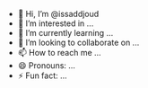 - 👋 Hi, I’m @issaddjoud
- 👀 I’m interested in ...
- 🌱 I’m currently learning ...
- 💞️ I’m looking to collaborate on ...
- 📫 How to reach me ...
- 😄 Pronouns: ...
- ⚡ Fun fact: ...

<!---
issaddjoud/issaddjoud is a ✨ special ✨ repository because its `README.md` (this file) appears on your GitHub profile.
You can click the Preview link to take a look at your changes.
--->
